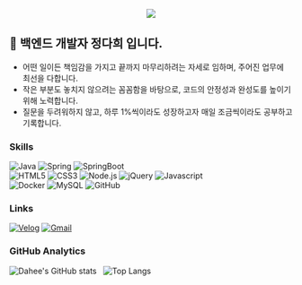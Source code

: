 <p align="center">
  <img src="https://capsule-render.vercel.app/api?type=waving&color=gradient&height=180&text=Jeong%20Dahee&animation=&fontColor=ffffff&fontSize=40"/>
</p>

## 👋 백엔드 개발자 정다희 입니다.

- 어떤 일이든 책임감을 가지고 끝까지 마무리하려는 자세로 임하며, 주어진 업무에 최선을 다합니다.
- 작은 부분도 놓치지 않으려는 꼼꼼함을 바탕으로, 코드의 안정성과 완성도를 높이기 위해 노력합니다.
- 질문을 두려워하지 않고, 하루 1%씩이라도 성장하고자 매일 조금씩이라도 공부하고 기록합니다.

### Skills
![Java](https://img.shields.io/badge/Java-05122A?style=flat-square&logo=Java)
![Spring](https://img.shields.io/badge/Spring-05122A?style=flat-square&logo=Spring)
![SpringBoot](https://img.shields.io/badge/SpringBoot-05122A?style=flat-square&logo=SpringBoot) <br>
![HTML5](https://img.shields.io/badge/HTML-05122A?style=flat-square&logo=HTML5)
![CSS3](https://img.shields.io/badge/CSS3-05122A?style=flat-square&logo=CSS)
![Node.js](https://img.shields.io/badge/Node.js-05122A?style=flat-square&logo=Node.js)
![jQuery](https://img.shields.io/badge/jQuery-05122A?style=flat-square&logo=jQuery)
![Javascript](https://img.shields.io/badge/Javascript-05122A?style=flat-square&logo=Javascript) <br>
![Docker](https://img.shields.io/badge/Docker-05122A?style=flat-square&logo=Docker)
![MySQL](https://img.shields.io/badge/MySQL-05122A?style=flat-square&logo=MySQL)
![GitHub](https://img.shields.io/badge/GitHub-05122A?style=flat&logo=github)


### Links
[![Velog](https://img.shields.io/badge/-Velog-05122A?style=flat&logo=Velog)](https://velog.io/@daheenamic)
[![Gmail](https://img.shields.io/badge/-meluna0226@gmail.com-05122A?style=flat&logo=Gmail)](mailto:meluna0226@gmail.com)


### GitHub Analytics
![Dahee's GitHub stats](https://github-readme-stats.vercel.app/api?username=daheenamic&show_icons=true&theme=algolia&include_all_commits=true&count_private=true) &nbsp;
![Top Langs](https://github-readme-stats.vercel.app/api/top-langs/?username=daheenamic&layout=compact&theme=algolia)
